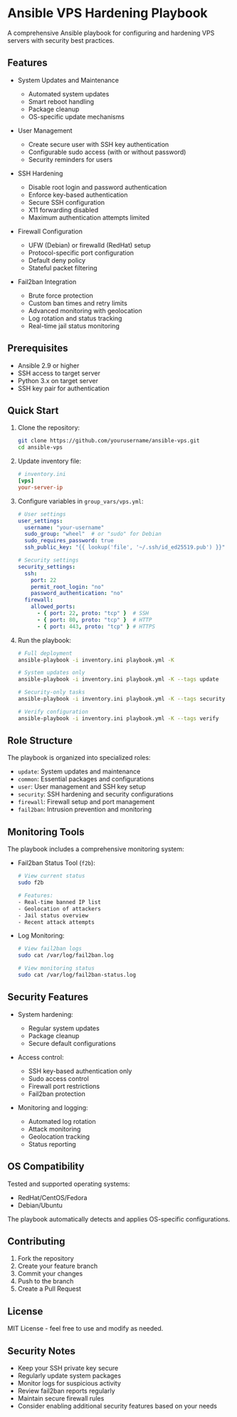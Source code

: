 # Ansible VPS Hardening Playbook

A comprehensive Ansible playbook for configuring and hardening VPS servers with security best practices.

## Features

- System Updates and Maintenance
  - Automated system updates
  - Smart reboot handling
  - Package cleanup
  - OS-specific update mechanisms

- User Management
  - Create secure user with SSH key authentication
  - Configurable sudo access (with or without password)
  - Security reminders for users

- SSH Hardening
  - Disable root login and password authentication
  - Enforce key-based authentication
  - Secure SSH configuration
  - X11 forwarding disabled
  - Maximum authentication attempts limited

- Firewall Configuration
  - UFW (Debian) or firewalld (RedHat) setup
  - Protocol-specific port configuration
  - Default deny policy
  - Stateful packet filtering

- Fail2ban Integration
  - Brute force protection
  - Custom ban times and retry limits
  - Advanced monitoring with geolocation
  - Log rotation and status tracking
  - Real-time jail status monitoring

## Prerequisites

- Ansible 2.9 or higher
- SSH access to target server
- Python 3.x on target server
- SSH key pair for authentication

## Quick Start

1. Clone the repository:
   ```bash
   git clone https://github.com/yourusername/ansible-vps.git
   cd ansible-vps
   ```

2. Update inventory file:
   ```ini
   # inventory.ini
   [vps]
   your-server-ip
   ```

3. Configure variables in `group_vars/vps.yml`:
   ```yaml
   # User settings
   user_settings:
     username: "your-username"
     sudo_group: "wheel"  # or "sudo" for Debian
     sudo_requires_password: true
     ssh_public_key: "{{ lookup('file', '~/.ssh/id_ed25519.pub') }}"

   # Security settings
   security_settings:
     ssh:
       port: 22
       permit_root_login: "no"
       password_authentication: "no"
     firewall:
       allowed_ports:
         - { port: 22, proto: "tcp" }  # SSH
         - { port: 80, proto: "tcp" }  # HTTP
         - { port: 443, proto: "tcp" } # HTTPS
   ```

4. Run the playbook:
   ```bash
   # Full deployment
   ansible-playbook -i inventory.ini playbook.yml -K

   # System updates only
   ansible-playbook -i inventory.ini playbook.yml -K --tags update

   # Security-only tasks
   ansible-playbook -i inventory.ini playbook.yml -K --tags security

   # Verify configuration
   ansible-playbook -i inventory.ini playbook.yml -K --tags verify
   ```

## Role Structure

The playbook is organized into specialized roles:

- `update`: System updates and maintenance
- `common`: Essential packages and configurations
- `user`: User management and SSH key setup
- `security`: SSH hardening and security configurations
- `firewall`: Firewall setup and port management
- `fail2ban`: Intrusion prevention and monitoring

## Monitoring Tools

The playbook includes a comprehensive monitoring system:

- Fail2ban Status Tool (`f2b`):
  ```bash
  # View current status
  sudo f2b

  # Features:
  - Real-time banned IP list
  - Geolocation of attackers
  - Jail status overview
  - Recent attack attempts
  ```

- Log Monitoring:
  ```bash
  # View fail2ban logs
  sudo cat /var/log/fail2ban.log

  # View monitoring status
  sudo cat /var/log/fail2ban-status.log
  ```

## Security Features

- System hardening:
  - Regular system updates
  - Package cleanup
  - Secure default configurations

- Access control:
  - SSH key-based authentication only
  - Sudo access control
  - Firewall port restrictions
  - Fail2ban protection

- Monitoring and logging:
  - Automated log rotation
  - Attack monitoring
  - Geolocation tracking
  - Status reporting

## OS Compatibility

Tested and supported operating systems:
- RedHat/CentOS/Fedora
- Debian/Ubuntu

The playbook automatically detects and applies OS-specific configurations.

## Contributing

1. Fork the repository
2. Create your feature branch
3. Commit your changes
4. Push to the branch
5. Create a Pull Request

## License

MIT License - feel free to use and modify as needed.

## Security Notes

- Keep your SSH private key secure
- Regularly update system packages
- Monitor logs for suspicious activity
- Review fail2ban reports regularly
- Maintain secure firewall rules
- Consider enabling additional security features based on your needs
